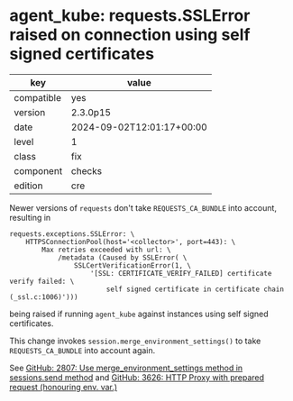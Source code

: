 [//]: # (werk v2)
# agent_kube: requests.SSLError raised on connection using self signed certificates

key        | value
---------- | ---
compatible | yes
version    | 2.3.0p15
date       | 2024-09-02T12:01:17+00:00
level      | 1
class      | fix
component  | checks
edition    | cre

Newer versions of `requests` don't take `REQUESTS_CA_BUNDLE` into account, resulting in

```
requests.exceptions.SSLError: \
    HTTPSConnectionPool(host='<collector>', port=443): \
        Max retries exceeded with url: \
            /metadata (Caused by SSLError( \
                SSLCertVerificationError(1, \
                    '[SSL: CERTIFICATE_VERIFY_FAILED] certificate verify failed: \
                        self signed certificate in certificate chain (_ssl.c:1006)')))
```
being raised if running `agent_kube` against instances using self signed certificates.

This change invokes `session.merge_environment_settings()` to take `REQUESTS_CA_BUNDLE` into
account again.

See
[GitHub: 2807: Use merge_environment_settings method in sessions.send method](https://github.com/psf/requests/issues/2807)
and
[GitHub: 3626: HTTP Proxy with prepared request (honouring env. var.)](https://github.com/psf/requests/issues/3626)